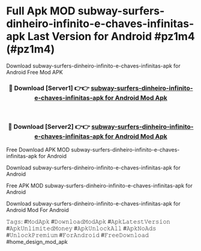 # Full Apk MOD subway-surfers-dinheiro-infinito-e-chaves-infinitas-apk Last Version for Android #pz1m4 (#pz1m4)
Download subway-surfers-dinheiro-infinito-e-chaves-infinitas-apk for Android Free Mod APK

<div align="center">
<h3>🔴 Download [Server1] 👉👉 <a href="https://apps.libra.edu.pl?title=subway-surfers-dinheiro-infinito-e-chaves-infinitas-apk&ref=18F">subway-surfers-dinheiro-infinito-e-chaves-infinitas-apk for Android Mod Apk</a></h3><br>

<h3>🔴 Download [Server2] 👉👉 <a href="https://apps.libra.edu.pl?title=subway-surfers-dinheiro-infinito-e-chaves-infinitas-apk&ref=18F">subway-surfers-dinheiro-infinito-e-chaves-infinitas-apk for Android Mod Apk</a></h3>
</div>


Free Download APK MOD subway-surfers-dinheiro-infinito-e-chaves-infinitas-apk for Android

Download subway-surfers-dinheiro-infinito-e-chaves-infinitas-apk for Android 

Free APK MOD subway-surfers-dinheiro-infinito-e-chaves-infinitas-apk for Android 

Download subway-surfers-dinheiro-infinito-e-chaves-infinitas-apk for Android Mod For Android

𝚃𝚊𝚐𝚜: #𝙼𝚘𝚍𝙰𝚙𝚔 #𝙳𝚘𝚠𝚗𝚕𝚘𝚊𝚍𝙼𝚘𝚍𝙰𝚙𝚔 #𝙰𝚙𝚔𝙻𝚊𝚝𝚎𝚜𝚝𝚅𝚎𝚛𝚜𝚒𝚘𝚗 #𝙰𝚙𝚔𝚄𝚗𝚕𝚒𝚖𝚒𝚝𝚎𝚍𝙼𝚘𝚗𝚎𝚢 #𝙰𝚙𝚔𝚄𝚗𝚕𝚘𝚌𝚔𝙰𝚕𝚕 #𝙰𝚙𝚔𝙽𝚘𝙰𝚍𝚜 #𝚄𝚗𝚕𝚘𝚌𝚔𝙿𝚛𝚎𝚖𝚒𝚞𝚖 #𝙵𝚘𝚛𝙰𝚗𝚍𝚛𝚘𝚒𝚍 #𝙵𝚛𝚎𝚎𝙳𝚘𝚠𝚗𝚕𝚘𝚊𝚍 #home_design_mod_apk